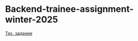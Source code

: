 # Backend-trainee-assignment-winter-2025

[Тех. задание](<https://github.com/avito-tech/tech-internship/blob/main/Tech Internships/Backend/Backend-trainee-assignment-winter-2025/Backend-trainee-assignment-winter-2025.md>)

